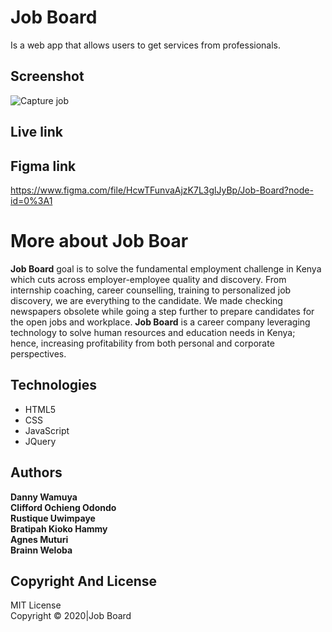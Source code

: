# Job Board

Is a web app that allows users to get services from professionals.

## Screenshot
![Capture job](https://user-images.githubusercontent.com/68597043/92742875-e4299200-f334-11ea-8165-8a094a7f3466.PNG)

## Live link


## Figma link

https://www.figma.com/file/HcwTFunvaAjzK7L3glJyBp/Job-Board?node-id=0%3A1

# More about Job Boar

**Job Board** goal is to solve the fundamental employment challenge in Kenya which cuts across
employer-employee quality and discovery. From internship coaching, career counselling, training to personalized
job discovery, we are everything to the candidate. We made checking newspapers obsolete while going a step further
to prepare candidates for the open jobs and workplace. **Job Board** is a career company leveraging technology
to solve human resources and education needs in Kenya; hence, increasing profitability from both personal and
corporate perspectives.

## Technologies

* HTML5
* CSS
* JavaScript
* JQuery

## Authors

**Danny Wamuya** <br>
**Clifford Ochieng Odondo** <br>
**Rustique Uwimpaye** <br>
**Bratipah Kioko Hammy** <br>
**Agnes Muturi** <br>
**Brainn Weloba**

## Copyright And License
MIT License <br>
Copyright © 2020|Job Board
